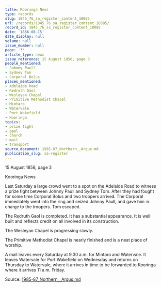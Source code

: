 ```yaml
---
title: Kooringa News
type: records
slug: 1845_76_sa_register_content_10085
url: /records/1845_76_sa_register_content_10085/
record_id: 1845_76_sa_register_content_10085
date: '1856-08-15'
date_display: null
volume: null
issue_number: null
page: '3'
article_type: news
issue_reference: 15 August 1856, page 3
people_mentioned:
- Johnny Paull
- Sydney Tom
- Corporal Bolus
places_mentioned:
- Adelaide Road
- Redruth Gaol
- Wesleyan Chapel
- Primitive Methodist Chapel
- Mintaro
- Watervale
- Port Wakefield
- Kooringa
topics:
- prize fight
- gaol
- church
- mail
- transport
source_document: 1985-87_Northern__Argus.md
publication_slug: sa-register
---
```


15 August 1856, page 3

Kooringa News

Last Saturday a large crowd went to a spot on the Adelaide Road to witness a prize fight between Johnny Paull and Sydney Tom.  After they had fought for some time Corporal Bolus and two troopers arrived.  The Corporal immediately went into the ring and seized Johnny Paull, and gave him in charge to the troopers.  Tom escaped.

The Redruth Gaol is completed.  It has a substantial appearance.  It is well built and reflects credit on all involved in its construction.

The Wesleyan Chapel is progressing slowly.

The Primitive Methodist Chapel is nearly finished and is a neat place of worship.

A mail leaves every Saturday at 9.30 a.m. for Mintaro and Watervale.  It leaves Watervale for Port Wakefield on Wednesday and returns on Thursday to Watervale, where it arrives in time to be forwarded to Kooringa where it arrives 11 a.m. Friday.

Source: [1985-87_Northern__Argus.md](/downloads/markdown/1985-87_Northern__Argus.md)
